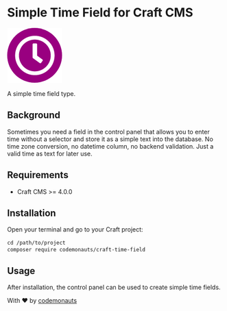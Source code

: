 # Simple Time Field for Craft CMS

![Icon](resources/timefield.png)

A simple time field type.

## Background

Sometimes you need a field in the control panel that allows you to enter time without a selector and store it as a simple text into the database. No time zone conversion, no datetime column, no backend validation. Just a valid time as text for later use. 

## Requirements

 * Craft CMS >= 4.0.0

## Installation

Open your terminal and go to your Craft project:

``` shell
cd /path/to/project
composer require codemonauts/craft-time-field
```

## Usage

After installation, the control panel can be used to create simple time fields. 

With ❤ by [codemonauts](https://codemonauts.com)
